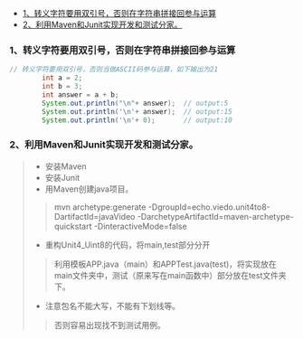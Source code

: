 
<!-- @import "[TOC]" {cmd="toc" depthFrom=1 depthTo=6 orderedList=false} -->

<!-- code_chunk_output -->

- [1、转义字符要用双引号，否则在字符串拼接回参与运算](#1%e8%bd%ac%e4%b9%89%e5%ad%97%e7%ac%a6%e8%a6%81%e7%94%a8%e5%8f%8c%e5%bc%95%e5%8f%b7%e5%90%a6%e5%88%99%e5%9c%a8%e5%ad%97%e7%ac%a6%e4%b8%b2%e6%8b%bc%e6%8e%a5%e5%9b%9e%e5%8f%82%e4%b8%8e%e8%bf%90%e7%ae%97)
- [2、利用Maven和Junit实现开发和测试分家。](#2%e5%88%a9%e7%94%a8maven%e5%92%8cjunit%e5%ae%9e%e7%8e%b0%e5%bc%80%e5%8f%91%e5%92%8c%e6%b5%8b%e8%af%95%e5%88%86%e5%ae%b6)

<!-- /code_chunk_output -->

### 1、转义字符要用双引号，否则在字符串拼接回参与运算
```java 
// 转义字符要用双引号，否则当做ASCII码参与运算，如下输出为21
        int a = 2;
        int b = 3;
        int answer = a + b;
        System.out.println("\n"+ answer);  // output:5
        System.out.println('\n'+ answer);  // output:15
        System.out.println('\n'+ 0);       // output:10
```

### 2、利用Maven和Junit实现开发和测试分家。
> * 安装Maven
> * 安装Junit
> * 用Maven创建java项目。
>> mvn archetype:generate -DgroupId=echo.viedo.unit4to8-DartifactId=javaVideo -DarchetypeArtifactId=maven-archetype-quickstart -DinteractiveMode=false
> * 重构Unit4_Uint8的代码，将main,test部分分开
>> 利用模板APP.java（main）和APPTest.java(test)，将实现放在main文件夹中，测试（原来写在main函数中）部分放在test文件夹下。
> * 注意包名不能大写，不能有下划线等。
> > 否则容易出现找不到测试用例。